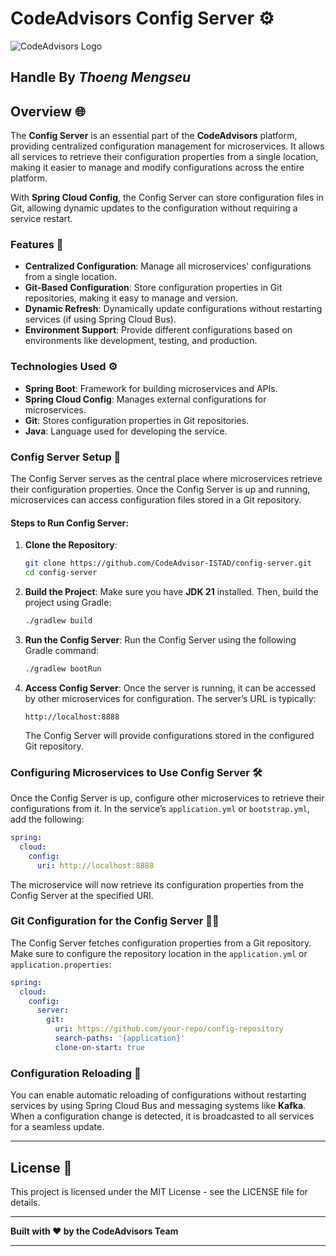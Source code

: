 # CodeAdvisors Config Server ⚙️

![CodeAdvisors Logo](http://167.172.78.79:8090/api/v1/files/preview?fileName=b5d01918-2824-48d7-83e0-fb557ce6bd73_2024-12-21T18-28-24.856529397.jpg)

## Handle By ***Thoeng Mengseu***

## Overview 🌐

The **Config Server** is an essential part of the **CodeAdvisors** platform, providing centralized configuration management for microservices. It allows all services to retrieve their configuration properties from a single location, making it easier to manage and modify configurations across the entire platform.

With **Spring Cloud Config**, the Config Server can store configuration files in Git, allowing dynamic updates to the configuration without requiring a service restart.

### Features 🌟

- **Centralized Configuration**: Manage all microservices' configurations from a single location.
- **Git-Based Configuration**: Store configuration properties in Git repositories, making it easy to manage and version.
- **Dynamic Refresh**: Dynamically update configurations without restarting services (if using Spring Cloud Bus).
- **Environment Support**: Provide different configurations based on environments like development, testing, and production.

### Technologies Used ⚙️

- **Spring Boot**: Framework for building microservices and APIs.
- **Spring Cloud Config**: Manages external configurations for microservices.
- **Git**: Stores configuration properties in Git repositories.
- **Java**: Language used for developing the service.

### Config Server Setup 🚀

The Config Server serves as the central place where microservices retrieve their configuration properties. Once the Config Server is up and running, microservices can access configuration files stored in a Git repository.

#### Steps to Run Config Server:

1. **Clone the Repository**:
   ```bash
   git clone https://github.com/CodeAdvisor-ISTAD/config-server.git
   cd config-server
   ```

2. **Build the Project**:
   Make sure you have **JDK 21** installed. Then, build the project using Gradle:
   ```bash
   ./gradlew build
   ```

3. **Run the Config Server**:
   Run the Config Server using the following Gradle command:
   ```bash
   ./gradlew bootRun
   ```

4. **Access Config Server**:
   Once the server is running, it can be accessed by other microservices for configuration. The server’s URL is typically:
   ```url
   http://localhost:8888
   ```

   The Config Server will provide configurations stored in the configured Git repository.

### Configuring Microservices to Use Config Server 🛠️

Once the Config Server is up, configure other microservices to retrieve their configurations from it. In the service’s `application.yml` or `bootstrap.yml`, add the following:

```yaml
spring:
  cloud:
    config:
      uri: http://localhost:8888
```

The microservice will now retrieve its configuration properties from the Config Server at the specified URI.

### Git Configuration for the Config Server 🧑‍💻

The Config Server fetches configuration properties from a Git repository. Make sure to configure the repository location in the `application.yml` or `application.properties`:

```yaml
spring:
  cloud:
    config:
      server:
        git:
          uri: https://github.com/your-repo/config-repository
          search-paths: '{application}'
          clone-on-start: true
```

### Configuration Reloading 🔄

You can enable automatic reloading of configurations without restarting services by using Spring Cloud Bus and messaging systems like **Kafka**. When a configuration change is detected, it is broadcasted to all services for a seamless update.

---

## License 📜

This project is licensed under the MIT License - see the LICENSE file for details.

---

**Built with ❤️ by the CodeAdvisors Team**

---
